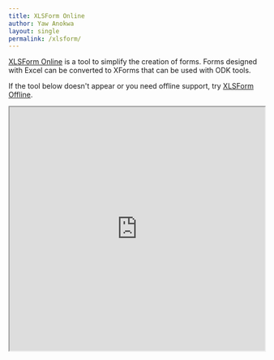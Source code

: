 ```yaml
---
title: XLSForm Online
author: Yaw Anokwa
layout: single
permalink: /xlsform/
---
```


[XLSForm Online](https://docs.opendatakit.org/xlsform/) is a tool to simplify the creation of forms. Forms designed with Excel can be converted to XForms that can be used with ODK tools.

If the tool below doesn't appear or you need offline support, try [XLSForm Offline](https://github.com/opendatakit/xlsform-offline/releases/latest).

<p><iframe src="https://xlsform.opendatakit.org" height="480" width="100%" onerror="(function() { window.location.protocol = 'https'; })()"></iframe></p>